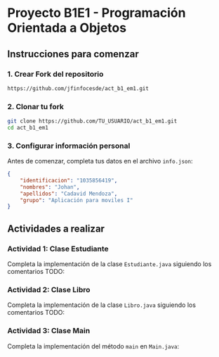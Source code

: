 # Proyecto B1E1 - Programación Orientada a Objetos

## Instrucciones para comenzar

### 1. Crear Fork del repositorio
```bash
https://github.com/jfinfocesde/act_b1_em1.git
```

### 2. Clonar tu fork
```bash
git clone https://github.com/TU_USUARIO/act_b1_em1.git
cd act_b1_em1
```

### 3. Configurar información personal
Antes de comenzar, completa tus datos en el archivo `info.json`:
```json
{
    "identificacion": "1035856419",
    "nombres": "Johan",
    "apellidos": "Cadavid Mendoza",
    "grupo": "Aplicación para moviles I"
}
```
## Actividades a realizar

### Actividad 1: Clase Estudiante
Completa la implementación de la clase `Estudiante.java` siguiendo los comentarios TODO:

### Actividad 2: Clase Libro
Completa la implementación de la clase `Libro.java` siguiendo los comentarios TODO:

### Actividad 3: Clase Main
Completa la implementación del método `main` en `Main.java`:
